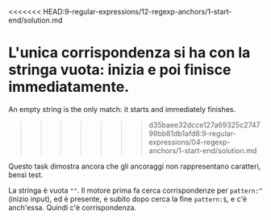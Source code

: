 <<<<<<< HEAD:9-regular-expressions/12-regexp-anchors/1-start-end/solution.md

L'unica corrispondenza si ha con la stringa vuota: inizia e poi finisce immediatamente.
=======
An empty string is the only match: it starts and immediately finishes.
>>>>>>> d35baee32dcce127a69325c274799bb81db1afd8:9-regular-expressions/04-regexp-anchors/1-start-end/solution.md

Questo task dimostra ancora che gli ancoraggi non rappresentano caratteri, bensì test.

La stringa è vuota `""`. Il motore prima fa cerca corrispondenze per `pattern:^` (inizio input), ed è presente, e subito dopo cerca la fine `pattern:$`, e c'è anch'essa. Quindi c'è corrispondenza.
